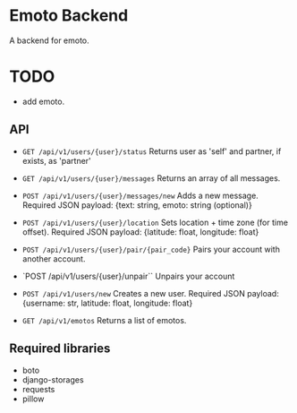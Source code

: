 # Emoto Backend

A backend for emoto.

# TODO
- add emoto.

## API

- `GET /api/v1/users/{user}/status`
  Returns user as 'self' and partner, if exists, as 'partner'

- `GET /api/v1/users/{user}/messages`
  Returns an array of all messages. 

- `POST /api/v1/users/{user}/messages/new`
  Adds a new message. Required JSON payload: {text: string, emoto: string (optional)}

- `POST /api/v1/users/{user}/location`
   Sets location + time zone (for time offset). Required JSON payload: {latitude: float, longitude: float}

- `POST /api/v1/users/{user}/pair/{pair_code}`
   Pairs your account with another account.
  
- `POST /api/v1/users/{user}/unpair``
  Unpairs your account

- `POST /api/v1/users/new`
  Creates a new user. Required JSON payload: {username: str, latitude: float, longitude: float}

- `GET /api/v1/emotos`
  Returns a list of emotos.

## Required libraries

- boto
- django-storages
- requests
- pillow
